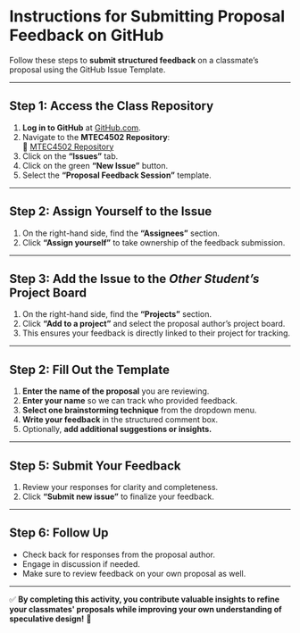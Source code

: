 # **Instructions for Submitting Proposal Feedback on GitHub**

Follow these steps to **submit structured feedback** on a classmate’s proposal using the GitHub Issue Template.

---

## **Step 1: Access the Class Repository**
1. **Log in to GitHub** at [GitHub.com](https://github.com).
2. Navigate to the **MTEC4502 Repository**:  
   🔗 [MTEC4502 Repository](https://github.com/entertainmenttechnology/Smith-MTEC3501-HD13-2025S)
3. Click on the **“Issues”** tab.
4. Click on the green **“New Issue”** button.
5. Select the **“Proposal Feedback Session”** template.

---

## **Step 2: Assign Yourself to the Issue**
1. On the right-hand side, find the **“Assignees”** section.
2. Click **“Assign yourself”** to take ownership of the feedback submission.

---

## **Step 3: Add the Issue to the _Other Student’s_ Project Board**
1. On the right-hand side, find the **“Projects”** section.
2. Click **“Add to a project”** and select the proposal author’s project board.
3. This ensures your feedback is directly linked to their project for tracking.

---

## **Step 2: Fill Out the Template**
1. **Enter the name of the proposal** you are reviewing.
2. **Enter your name** so we can track who provided feedback.
3. **Select one brainstorming technique** from the dropdown menu.
4. **Write your feedback** in the structured comment box.
5. Optionally, **add additional suggestions or insights.**

---

## **Step 5: Submit Your Feedback**
1. Review your responses for clarity and completeness.
2. Click **“Submit new issue”** to finalize your feedback.

---

## **Step 6: Follow Up**
- Check back for responses from the proposal author.
- Engage in discussion if needed.
- Make sure to review feedback on your own proposal as well.

---

✅ **By completing this activity, you contribute valuable insights to refine your classmates' proposals while improving your own understanding of speculative design!** 🚀
